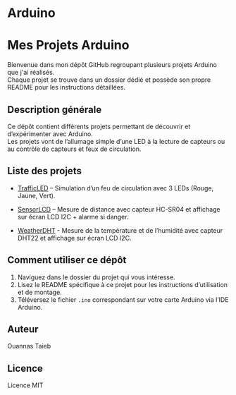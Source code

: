 # Arduino
# Mes Projets Arduino

Bienvenue dans mon dépôt GitHub regroupant plusieurs projets Arduino que j'ai réalisés.  
Chaque projet se trouve dans un dossier dédié et possède son propre README pour les instructions détaillées.

## Description générale
Ce dépôt contient différents projets permettant de découvrir et d’expérimenter avec Arduino.  
Les projets vont de l’allumage simple d’une LED à la lecture de capteurs ou au contrôle de capteurs et feux de circulation.

## Liste des projets
- [TrafficLED](TrafficLED) – Simulation d’un feu de circulation avec 3 LEDs (Rouge, Jaune, Vert).  
- [SensorLCD](SensorLCD) – Mesure de distance avec capteur HC-SR04 et affichage sur écran LCD I2C + alarme si danger.

-   [WeatherDHT](WeatherDHT) - Mesure de la température et de l’humidité avec capteur DHT22 et affichage sur écran LCD I2C.


## Comment utiliser ce dépôt
1. Naviguez dans le dossier du projet qui vous intéresse.
2. Lisez le README spécifique à ce projet pour les instructions d’utilisation et de montage.
3. Téléversez le fichier `.ino` correspondant sur votre carte Arduino via l’IDE Arduino.

## Auteur
Ouannas Taieb

## Licence
Licence MIT
